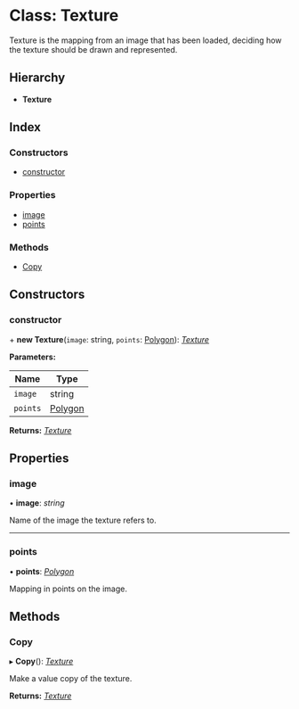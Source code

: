 
# Class: Texture

Texture is the mapping from an image that has been loaded, deciding
how the texture should be drawn and represented.

## Hierarchy

* **Texture**

## Index

### Constructors

* [constructor](texture.md#constructor)

### Properties

* [image](texture.md#image)
* [points](texture.md#points)

### Methods

* [Copy](texture.md#copy)

## Constructors

###  constructor

\+ **new Texture**(`image`: string, `points`: [Polygon](polygon.md)): *[Texture](texture.md)*

**Parameters:**

Name | Type |
------ | ------ |
`image` | string |
`points` | [Polygon](polygon.md) |

**Returns:** *[Texture](texture.md)*

## Properties

###  image

• **image**: *string*

Name of the image the texture refers to.

___

###  points

• **points**: *[Polygon](polygon.md)*

Mapping in points on the image.

## Methods

###  Copy

▸ **Copy**(): *[Texture](texture.md)*

Make a value copy of the texture.

**Returns:** *[Texture](texture.md)*
